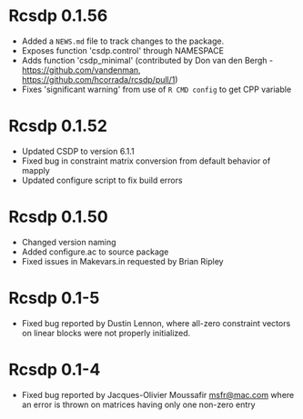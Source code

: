 # Rcsdp 0.1.56

* Added a `NEWS.md` file to track changes to the package.
* Exposes function 'csdp.control' through NAMESPACE
* Adds function 'csdp_minimal' (contributed by Don van den Bergh - https://github.com/vandenman, https://github.com/hcorrada/rcsdp/pull/1)
* Fixes 'significant warning' from use of `R CMD config` to get
CPP variable

# Rcsdp 0.1.52

* Updated CSDP to version 6.1.1
* Fixed bug in constraint matrix conversion from default behavior of mapply
* Updated configure script to fix build errors

# Rcsdp 0.1.50

* Changed version naming
* Added configure.ac to source package
* Fixed issues in Makevars.in requested by Brian Ripley

# Rcsdp 0.1-5

* Fixed bug reported by Dustin Lennon, where all-zero constraint vectors on linear blocks were not properly initialized.

# Rcsdp 0.1-4

* Fixed bug reported by Jacques-Olivier Moussafir <msfr@mac.com> where an error is thrown on matrices having only one non-zero entry
